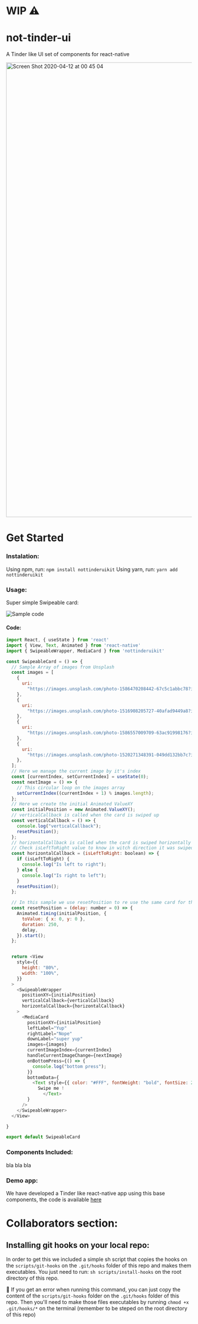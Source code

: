 # WIP ⚠️ 
# not-tinder-ui
A Tinder like UI set of components for react-native

<img width="1233" alt="Screen Shot 2020-04-12 at 00 45 04" src="https://user-images.githubusercontent.com/29029506/79090508-4fd4e800-7d20-11ea-8030-c55a17e7bdfd.png">

# Get Started

### Instalation:
Using npm, run:  `npm install nottinderuikit`
Using yarn, run: `yarn add nottinderuikit`

### Usage:
Super simple Swipeable card:

![Sample code](https://user-images.githubusercontent.com/29029506/79708485-deec7d80-8295-11ea-864a-e6e8dd7817fa.gif)

#### Code: 
```js
import React, { useState } from 'react'
import { View, Text, Animated } from 'react-native'
import { SwipeableWrapper, MediaCard } from 'nottinderuikit'

const SwipeableCard = () => {
  // Sample Array of images from Unsplash
  const images = [
    {
      uri:
        "https://images.unsplash.com/photo-1586470208442-67c5c1abbc78?ixlib=rb-1.2.1&auto=format&fit=crop&w=933&q=80",
    },
    {
      uri:
        "https://images.unsplash.com/photo-1516908205727-40afad9449a8?ixlib=rb-1.2.1&ixid=eyJhcHBfaWQiOjEyMDd9&auto=format&fit=crop&w=935&q=80",
    },
    {
      uri:
        "https://images.unsplash.com/photo-1586557009709-63ac91998176?ixlib=rb-1.2.1&ixid=eyJhcHBfaWQiOjEyMDd9&auto=format&fit=crop&w=975&q=80",
    },
    {
      uri:
        "https://images.unsplash.com/photo-1520271348391-049dd132bb7c?ixlib=rb-1.2.1&ixid=eyJhcHBfaWQiOjEyMDd9&auto=format&fit=crop&w=934&q=80",
    },
  ];
  // Here we manage the current image by it's index
  const [currentIndex, setCurrentIndex] = useState(0);
  const nextImage = () => {
    // This circular loop on the images array
    setCurrentIndex((currentIndex + 1) % images.length);
  };
  // Here we create the initial Animated ValueXY
  const initialPosition = new Animated.ValueXY();
  // verticalCallback is called when the card is swiped up
  const verticalCallback = () => {
    console.log("verticalCallback");
    resetPosition();
  };
  // horizontalCallback is called when the card is swiped horizontally
  // Check isLeftToRight value to know in witch direction it was swiped
  const horizontalCallback = (isLeftToRight: boolean) => {
    if (isLeftToRight) {
      console.log("Is left to right");
    } else {
      console.log("Is right to left");
    }
    resetPosition();
  };

  // In this sample we use resetPosition to re use the same card for this examples
  const resetPosition = (delay: number = 0) => {
    Animated.timing(initialPosition, {
      toValue: { x: 0, y: 0 },
      duration: 250,
      delay,
    }).start();
  };


  return <View
    style={{
      height: "80%",
      width: "100%",
    }}
  >
    <SwipeableWrapper
      positionXY={initialPosition}
      verticalCallback={verticalCallback}
      horizontalCallback={horizontalCallback}
    >
      <MediaCard
        positionXY={initialPosition}
        leftLabel="Yup"
        rightLabel="Nope"
        downLabel="super yup"
        images={images}
        currentImageIndex={currentIndex}
        handleCurrentImageChange={nextImage}
        onBottomPress={() => {
          console.log("bottom press");
        }}
        bottomData={
          <Text style={{ color: "#FFF", fontWeight: "bold", fontSize: 20 }}>
            Swipe me !
              </Text>
        }
      />
    </SwipeableWrapper>
  </View>

}

export default SwipeableCard
```



### Components Included:
bla bla bla

### Demo app:
We have developed a Tinder like react-native app using this base components, the code is available [here](https://github.com/facundop3/not-tinder)


# Collaborators section:

## Installing git hooks on your local repo:
In order to get this we included a simple sh script that copies the hooks on the `scripts/git-hooks` on the `.git/hooks` folder of this repo and makes them executables.
You just need to run: ```sh scripts/install-hooks``` on the root directory of this repo.

🤪 If you get an error when running this command, you can just copy the content of the `scripts/git-hooks` folder on the `.git/hooks` folder of this repo. Then you'll need to make those files executables by running `chmod +x .git/hooks/*` on the terminal (remember to be steped on the root directory of this repo)
